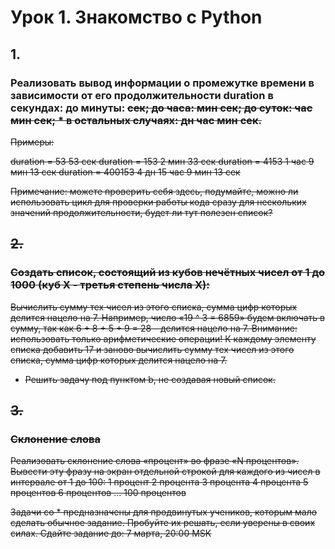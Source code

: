 # Урок 1. Знакомство с Python

## 1. 
### Реализовать вывод информации о промежутке времени в зависимости от его продолжительности duration в секундах: до минуты: <s> сек; до часа: <m> мин <s> сек; до суток: <h> час <m> мин <s> сек; * в остальных случаях: <d> дн <h> час <m> мин <s> сек.

Примеры:

duration = 53
53 сек
duration = 153
2 мин 33 сек
duration = 4153
1 час 9 мин 13 сек
duration = 400153
4 дн 15 час 9 мин 13 сек

Примечание: можете проверить себя здесь, подумайте, можно ли использовать цикл для проверки работы кода сразу для нескольких значений продолжительности, будет ли тут полезен список?

## 2. 
### Создать список, состоящий из кубов нечётных чисел от 1 до 1000 (куб X - третья степень числа X):
Вычислить сумму тех чисел из этого списка, сумма цифр которых делится нацело на 7. Например, число «19 ^ 3 = 6859» будем включать в сумму, так как 6 + 8 + 5 + 9 = 28 – делится нацело на 7. Внимание: использовать только арифметические операции!
К каждому элементу списка добавить 17 и заново вычислить сумму тех чисел из этого списка, сумма цифр которых делится нацело на 7.
* Решить задачу под пунктом b, не создавая новый список.

## 3.
### Склонение слова
Реализовать склонение слова «процент» во фразе «N процентов». Вывести эту фразу на экран отдельной строкой для каждого из чисел в интервале от 1 до 100:
1 процент
2 процента
3 процента
4 процента
5 процентов
6 процентов
...
100 процентов

Задачи со * предназначены для продвинутых учеников, которым мало сделать обычное задание. Пробуйте их решать, если уверены в своих силах.
Сдайте задание до: 7 марта, 20:00 MSK